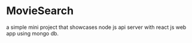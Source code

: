 # MovieSearch
a simple mini project that showcases node js api server with react js web app using mongo db.
